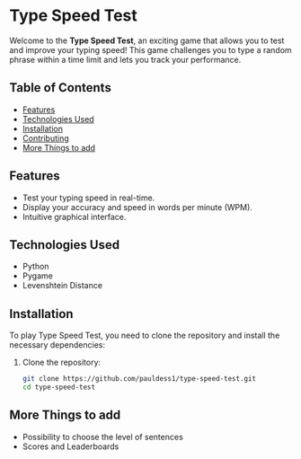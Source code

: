 # Type Speed Test

Welcome to the **Type Speed Test**, an exciting game that allows you to test and improve your typing speed! This game challenges you to type a random phrase within a time limit and lets you track your performance.

## Table of Contents

- [Features](#features)
- [Technologies Used](#technologies-used)
- [Installation](#installation)
- [Contributing](#contributing)
- [More Things to add](#more-things-to-add)

## Features

- Test your typing speed in real-time.
- Display your accuracy and speed in words per minute (WPM).
- Intuitive graphical interface.

## Technologies Used

- Python
- Pygame
- Levenshtein Distance

## Installation

To play Type Speed Test, you need to clone the repository and install the necessary dependencies:

1. Clone the repository:
   ```bash
   git clone https://github.com/pauldess1/type-speed-test.git
   cd type-speed-test

## More Things to add
- Possibility to choose the level of sentences
- Scores and Leaderboards
